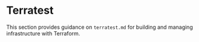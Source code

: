 # Terratest

This section provides guidance on `terratest.md` for building and managing infrastructure with Terraform.